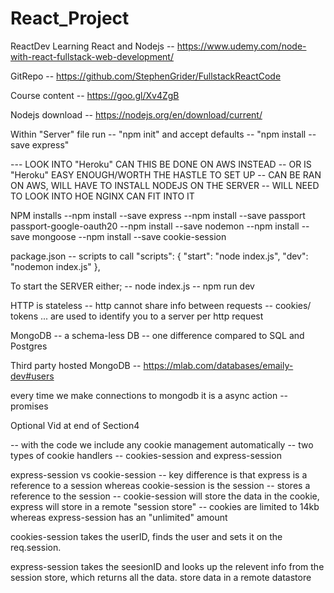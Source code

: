 # React_Project

ReactDev
Learning React and Nodejs -- https://www.udemy.com/node-with-react-fullstack-web-development/

GitRepo -- https://github.com/StephenGrider/FullstackReactCode

Course content -- https://goo.gl/Xv4ZgB

Nodejs download -- https://nodejs.org/en/download/current/

Within "Server" file run -- "npm init" and accept defaults -- "npm install --save express"

--- LOOK INTO "Heroku" CAN THIS BE DONE ON AWS INSTEAD -- OR IS "Heroku" EASY ENOUGH/WORTH THE HASTLE TO SET UP
-- CAN BE RAN ON AWS, WILL HAVE TO INSTALL NODEJS ON THE SERVER -- WILL NEED TO LOOK INTO HOE NGINX CAN FIT INTO IT

NPM installs
--npm install --save express
--npm install --save passport passport-google-oauth20
--npm install --save nodemon
--npm install --save mongoose
--npm install --save cookie-session

package.json -- scripts to call
"scripts": {
"start": "node index.js",
"dev": "nodemon index.js"
},

To start the SERVER
either;
-- node index.js
-- npm run dev

HTTP is stateless
-- http cannot share info between requests
-- cookies/ tokens ... are used to identify you to a server per http request

MongoDB
-- a schema-less DB -- one difference compared to SQL and Postgres

Third party hosted MongoDB
-- https://mlab.com/databases/emaily-dev#users

every time we make connections to mongodb it is a async action -- promises

Optional Vid at end of Section4

-- with the code we include any cookie management automatically
-- two types of cookie handlers -- cookies-session and express-session

express-session vs cookie-session
-- key difference is that express is a reference to a session whereas cookie-session is the session
-- stores a reference to the session
-- cookie-session will store the data in the cookie, express will store in a remote "session store"
-- cookies are limited to 14kb whereas express-session has an "unlimited" amount

cookies-session takes the userID, finds the user and sets it on the req.session.

express-session takes the seesionID and looks up the relevent info from the session store, which returns all the data. store data in a remote datastore
